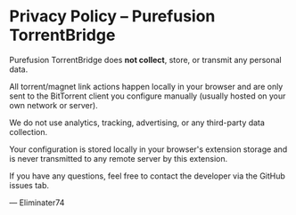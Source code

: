 # Privacy Policy – Purefusion TorrentBridge

Purefusion TorrentBridge does **not collect**, store, or transmit any personal data.

All torrent/magnet link actions happen locally in your browser and are only sent to the BitTorrent client you configure manually (usually hosted on your own network or server).

We do not use analytics, tracking, advertising, or any third-party data collection.

Your configuration is stored locally in your browser's extension storage and is never transmitted to any remote server by this extension.

If you have any questions, feel free to contact the developer via the GitHub issues tab.

— Eliminater74
